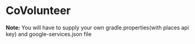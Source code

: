 # CoVolunteer
**Note:** You will have to supply your own gradle.properties(with places api key) and google-services.json file

